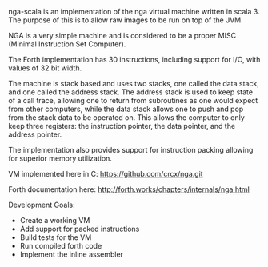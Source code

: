 nga-scala is an implementation of the nga virtual machine written in scala 3.
The purpose of this is to allow raw images to be run on top of the JVM. 

NGA is a very simple machine and is considered to be a proper MISC (Minimal Instruction Set Computer).

The Forth implementation has 30 instructions, including support for I/O, with values of 32 bit width. 

The machine is stack based and uses two stacks, one called the data stack, and one called the address stack.
The address stack is used to keep state of a call trace, allowing one to return from subroutines as one would expect from other computers, while the data stack allows one to push and pop from the stack data to be operated on. This allows the computer to only keep three registers: the instruction pointer, the data pointer, and the address pointer. 

The implementation also provides support for instruction packing allowing for superior memory utilization. 


VM implemented here in C:
https://github.com/crcx/nga.git

Forth documentation here: 
http://forth.works/chapters/internals/nga.html



Development Goals:

- Create a working VM
- Add support for packed instructions
- Build tests for the VM
- Run compiled forth code
- Implement the inline assembler
